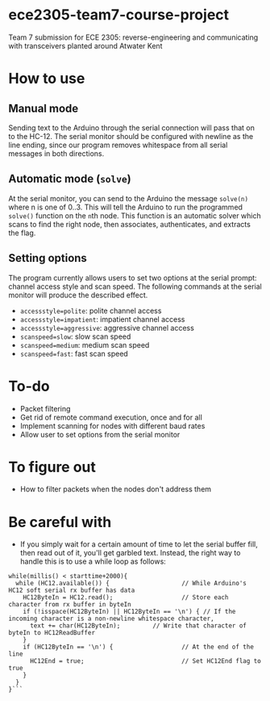 # ece2305-team7-course-project
Team 7 submission for ECE 2305: reverse-engineering and communicating with transceivers planted around Atwater Kent

# How to use
## Manual mode
Sending text to the Arduino through the serial connection will pass that on to the HC-12. The serial monitor should be configured with newline as the line ending, since our program removes whitespace from all serial messages in both directions.
## Automatic mode (`solve`)
At the serial monitor, you can send to the Arduino the message `solve(n)` where n is one of 0..3. This will tell the Arduino to run the programmed `solve()` function on the `n`th node. This function is an automatic solver which scans to find the right node, then associates, authenticates, and extracts the flag.
## Setting options
The program currently allows users to set two options at the serial prompt: channel access style and scan speed. The following commands at the serial monitor will produce the described effect.
- `accessstyle=polite`: polite channel access
- `accessstyle=impatient`: impatient channel access
- `accessstyle=aggressive`: aggressive channel access
- `scanspeed=slow`: slow scan speed
- `scanspeed=medium`: medium scan speed
- `scanspeed=fast`: fast scan speed

# To-do
- Packet filtering
- Get rid of remote command execution, once and for all
- Implement scanning for nodes with different baud rates
- Allow user to set options from the serial monitor

# To figure out
- How to filter packets when the nodes don't address them

# Be careful with
- If you simply wait for a certain amount of time to let the serial buffer fill, then read out of it, you'll get garbled text. Instead, the right way to handle this is to use a while loop as follows:
```int starttime = millis();
while(millis() < starttime+2000){
  while (HC12.available()) {                    // While Arduino's HC12 soft serial rx buffer has data
    HC12ByteIn = HC12.read();                   // Store each character from rx buffer in byteIn
    if (!isspace(HC12ByteIn) || HC12ByteIn == '\n') { // If the incoming character is a non-newline whitespace character,
      text += char(HC12ByteIn);         // Write that character of byteIn to HC12ReadBuffer
    }
    if (HC12ByteIn == '\n') {                   // At the end of the line
      HC12End = true;                           // Set HC12End flag to true
    }
  }
}```
